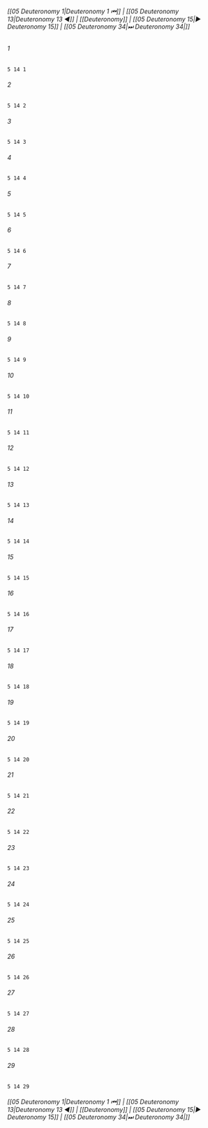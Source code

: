 
###### [[05 Deuteronomy 1|Deuteronomy 1 ⏮]] | [[05 Deuteronomy 13|Deuteronomy 13 ◀]] | [[Deuteronomy]] | [[05 Deuteronomy 15|▶ Deuteronomy 15]] | [[05 Deuteronomy 34|⏭ Deuteronomy 34|]]

###### 1
``` verse
5 14 1 
```
###### 2
``` verse
5 14 2 
```
###### 3
``` verse
5 14 3 
```
###### 4
``` verse
5 14 4 
```
###### 5
``` verse
5 14 5 
```
###### 6
``` verse
5 14 6 
```
###### 7
``` verse
5 14 7 
```
###### 8
``` verse
5 14 8 
```
###### 9
``` verse
5 14 9 
```
###### 10
``` verse
5 14 10 
```
###### 11
``` verse
5 14 11 
```
###### 12
``` verse
5 14 12 
```
###### 13
``` verse
5 14 13 
```
###### 14
``` verse
5 14 14 
```
###### 15
``` verse
5 14 15 
```
###### 16
``` verse
5 14 16 
```
###### 17
``` verse
5 14 17 
```
###### 18
``` verse
5 14 18 
```
###### 19
``` verse
5 14 19 
```
###### 20
``` verse
5 14 20 
```
###### 21
``` verse
5 14 21 
```
###### 22
``` verse
5 14 22 
```
###### 23
``` verse
5 14 23 
```
###### 24
``` verse
5 14 24 
```
###### 25
``` verse
5 14 25 
```
###### 26
``` verse
5 14 26 
```
###### 27
``` verse
5 14 27 
```
###### 28
``` verse
5 14 28 
```
###### 29
``` verse
5 14 29 
```

###### [[05 Deuteronomy 1|Deuteronomy 1 ⏮]] | [[05 Deuteronomy 13|Deuteronomy 13 ◀]] | [[Deuteronomy]] | [[05 Deuteronomy 15|▶ Deuteronomy 15]] | [[05 Deuteronomy 34|⏭ Deuteronomy 34|]]

